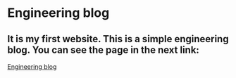 # Engineering blog

<h2>It is my first website. This is a simple engineering blog. You can see the page in the next link:</h2>
<a href="https://leonardovazquez.github.io/engineeringblog.github.io">Engineering blog</a>
